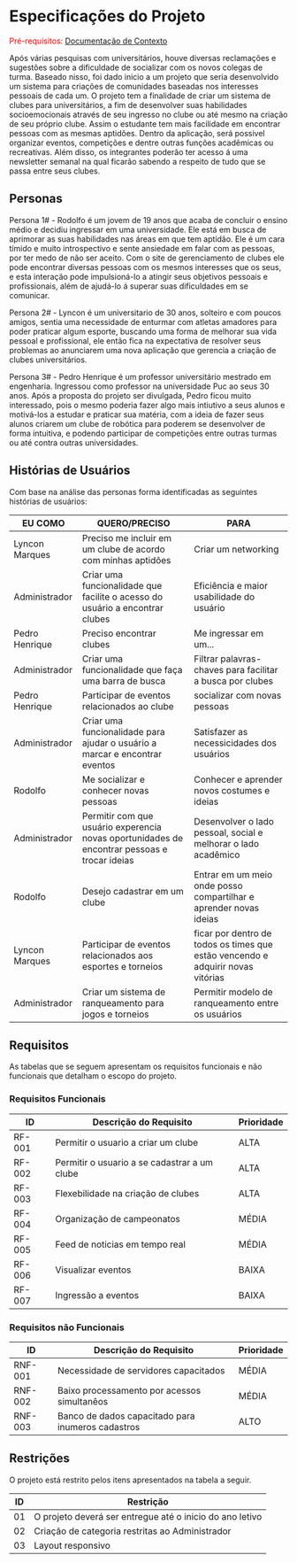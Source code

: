 # Especificações do Projeto

<span style="color:red">Pré-requisitos: <a href="1-Documentação de Contexto.md"> Documentação de Contexto</a></span>

Após várias pesquisas com universitários, houve diversas reclamações e sugestões sobre a dificuldade de socializar com os novos colegas de turma. Baseado nisso, foi dado inicio a um projeto que seria desenvolvido um sistema para criações de comunidades baseadas nos interesses pessoais de cada um. 
O projeto tem a finalidade de criar um sistema de clubes para universitários, a fim de desenvolver suas habilidades socioemocionais através de seu ingresso no clube ou até mesmo na criação de seu próprio clube. Assim o estudante tem mais facilidade em encontrar pessoas com as mesmas aptidões. Dentro da aplicação, será possivel organizar eventos, competições e dentre outras funções acadêmicas ou recreativas. Além disso, os integrantes poderão ter acesso á uma newsletter semanal na qual ficarão sabendo a respeito de tudo que se passa entre seus clubes. 

## Personas

Persona 1# - Rodolfo é um jovem de 19 anos que acaba de concluir o ensino médio e decidiu ingressar em uma universidade. Ele está em busca de aprimorar as suas habilidades nas áreas em que tem aptidão. Ele é um cara tímido e muito introspectivo e sente ansiedade em falar com as pessoas, por ter medo de não ser aceito.
Com o site de gerenciamento de clubes ele pode encontrar diversas pessoas com os mesmos interesses que os seus, e esta interação pode impulsioná-lo a atingir seus objetivos pessoais e profissionais, além de ajudá-lo á superar suas dificuldades em se comunicar. 

Persona 2# - Lyncon é um universitario de 30 anos, solteiro e com poucos amigos, sentia uma necessidade de enturmar com atletas amadores para poder praticar algum esporte, buscando uma forma de melhorar sua vida pessoal e profissional, ele então fica na expectativa de resolver seus problemas ao anunciarem uma nova
aplicação que gerencia a criação de clubes universitários.

Persona 3# - Pedro Henrique é um professor universitário mestrado em engenharia. Ingressou como professor na universidade Puc ao seus 30 anos.
Após a proposta do projeto ser divulgada, Pedro ficou muito interessado, pois o mesmo poderia fazer algo mais intiutivo a seus alunos e motivá-los a 
estudar e praticar sua matéria, com a ideia de fazer seus alunos criarem um clube de robótica para poderem se desenvolver de forma intuitiva, e podendo participar
de competições entre outras turmas ou até contra outras universidades.



## Histórias de Usuários

Com base na análise das personas forma identificadas as seguintes histórias de usuários:

|EU COMO | QUERO/PRECISO  |PARA                 |
|--------------------|------------------------------------|----------------------------------------|
| Lyncon Marques | Preciso me incluir em um clube de acordo com minhas aptidões                                                             | Criar um networking               |
|Administrador       | Criar uma funcionalidade que facilite o acesso do usuário a encontrar clubes                 | Eficiência e maior usabilidade do usuário 
|Pedro Henrique   | Preciso encontrar clubes                                                             | Me ingressar em um...              |
|Administrador       | Criar uma funcionalidade que faça uma barra de busca                | Filtrar palavras-chaves para facilitar a busca por clubes |
|Pedro Henrique   | Participar de eventos relacionados ao clube                                                            | socializar com novas pessoas             |
|Administrador       | Criar uma funcionalidade para ajudar o usuário a marcar e encontrar eventos              | Satisfazer as necessicidades dos usuários |
|Rodolfo  | Me socializar e conhecer novas pessoas           | Conhecer e aprender novos costumes e ideias               |
|Administrador       | Permitir com que usuário experencia novas oportunidades de encontrar pessoas e trocar ideias                 | Desenvolver o lado pessoal, social e melhorar o lado acadêmico |
|Rodolfo  | Desejo cadastrar em um clube           | Entrar em um meio onde posso compartilhar e aprender novas ideias                |
|Lyncon Marques  | Participar de eventos relacionados aos esportes e torneios                                                            | ficar por dentro de todos os times que estão vencendo e adquirir novas vitórias             |
|Administrador       | Criar um sistema de ranqueamento para jogos e torneios                 | Permitir modelo de ranqueamento entre os usuários |


## Requisitos

As tabelas que se seguem apresentam os requisitos funcionais e não funcionais que detalham o escopo do projeto.

### Requisitos Funcionais

|ID    | Descrição do Requisito  | Prioridade |
|------|-----------------------------------------|----|
|RF-001| Permitir o usuario a criar um clube | ALTA | 
|RF-002| Permitir o usuario a se cadastrar a um clube  | ALTA |
|RF-003| Flexebilidade na criação de clubes | ALTA |
|RF-004| Organização de campeonatos | MÉDIA | 
|RF-005| Feed de noticias em tempo real | MÉDIA |
|RF-006| Visualizar eventos | BAIXA |
|RF-007| Ingressão a eventos | BAIXA |


### Requisitos não Funcionais

|ID     | Descrição do Requisito  |Prioridade |
|-------|-------------------------|----|
|RNF-001| Necessidade de servidores capacitados  | MÉDIA | 
|RNF-002| Baixo processamento por acessos simultanêos |  MÉDIA |
|RNF-003| Banco de dados capacitado para inumeros cadastros | ALTO |


## Restrições

O projeto está restrito pelos itens apresentados na tabela a seguir.

|ID| Restrição                                             |
|--|-------------------------------------------------------|
|01| O projeto deverá ser entregue até o inicio do ano letivo |
|02| Criação de categoria restritas ao Administrador        |
|03| Layout responsivo |

